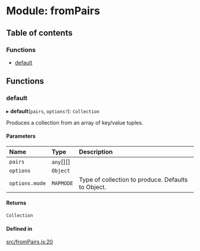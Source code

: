 # Module: fromPairs

## Table of contents

### Functions

- [default](fromPairs.md#default)

## Functions

### default

▸ **default**(`pairs`, `options?`): `Collection`

Produces a collection from an array of key/value tuples.

#### Parameters

| Name | Type | Description |
| :------ | :------ | :------ |
| `pairs` | `any`[][] |  |
| `options` | `Object` |  |
| `options.mode` | `MAPMODE` | Type of collection to produce. Defaults to Object. |

#### Returns

`Collection`

#### Defined in

[src/fromPairs.js:20](https://github.com/Twipped/js-utils/blob/f2eceb5/src/fromPairs.js#L20)
